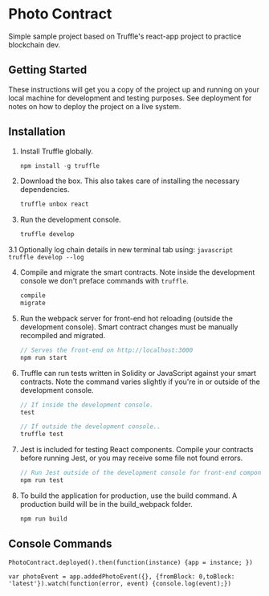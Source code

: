 # Photo Contract

Simple sample project based on Truffle's react-app project to practice blockchain dev.

## Getting Started

These instructions will get you a copy of the project up and running on your local machine for development and testing purposes. See deployment for notes on how to deploy the project on a live system.

## Installation

1. Install Truffle globally.
    ```javascript
    npm install -g truffle
    ```

2. Download the box. This also takes care of installing the necessary dependencies.
    ```javascript
    truffle unbox react
    ```

3. Run the development console.
    ```javascript
    truffle develop
    ```

3.1 Optionally log chain details in new terminal tab using:
    ```javascript
    truffle develop --log
    ```

4. Compile and migrate the smart contracts. Note inside the development console we don't preface commands with `truffle`.
    ```javascript
    compile
    migrate
    ```

5. Run the webpack server for front-end hot reloading (outside the development console). Smart contract changes must be manually recompiled and migrated.
    ```javascript
    // Serves the front-end on http://localhost:3000
    npm run start
    ```

6. Truffle can run tests written in Solidity or JavaScript against your smart contracts. Note the command varies slightly if you're in or outside of the development console.
    ```javascript
    // If inside the development console.
    test

    // If outside the development console..
    truffle test
    ```

7. Jest is included for testing React components. Compile your contracts before running Jest, or you may receive some file not found errors.
    ```javascript
    // Run Jest outside of the development console for front-end component tests.
    npm run test
    ```

8. To build the application for production, use the build command. A production build will be in the build_webpack folder.
    ```javascript
    npm run build
    ```

## Console Commands

`PhotoContract.deployed().then(function(instance) {app = instance; })`

`var photoEvent = app.addedPhotoEvent({}, {fromBlock: 0,toBlock: 'latest'}).watch(function(error, event) {console.log(event);})`

